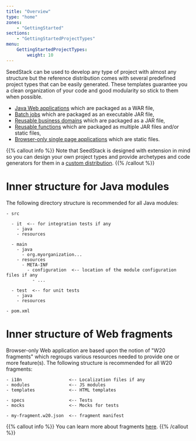 ```yaml
---
title: "Overview"
type: "home"
zones:
    - "GettingStarted"
sections:
    - "GettingStartedProjectTypes"
menu:
    GettingStartedProjectTypes:
        weight: 10
---
```


SeedStack can be used to develop any type of project with almost any structure but the reference distribution
comes with several predefined project types that can be easily generated. These templates guarantee you a clean 
organization of your code and good modularity so stick to them when possible.

* [Java Web applications](webapp) which are packaged as a WAR file,   
* [Batch jobs](batch) which are packaged as an executable JAR file,
* [Reusable business domains](domain) which are packaged as a JAR file,
* [Reusable functions](function) which are packaged as multiple JAR files and/or static files,
* [Browser-only single page applications](w20) which are static files. 

{{% callout info %}}
Note that SeedStack is designed with extension in mind so you can design your own project types and provide archetypes
and code generators for them in a [custom distribution](../distribution/create-your-own).
{{% /callout %}}

# Inner structure for Java modules

The following directory structure is recommended for all Java modules:

```plain
- src

  - it  <-- for integration tests if any
    - java
    - resources
    
  - main
    - java
      - org.myorganization... 
    - resources
      - META-INF
        - configuration  <-- location of the module configuration files if any
          - ...
          
  - test  <-- for unit tests
    - java
    - resources
    
- pom.xml
```

# Inner structure of Web fragments

Browser-only Web application are based upon the notion of "W20 fragments" which regroups various resources needed to provide
one or more feature(s). The following structure is recommended for all W20 fragments:

```plain
- i18n                  <-- Localization files if any
- modules               <-- JS modules
- templates             <-- HTML templates
                        
- specs                 <-- Tests
- mocks                 <-- Mocks for tests

- my-fragment.w20.json  <-- fragment manifest 
```

{{% callout info %}}
You can learn more about fragments [here](/docs/w20/concepts/fragment). 
{{% /callout %}}